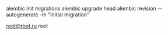 alembic init migrations
alembic upgrade head
alembic revision --autogenerate -m "Initial migration"

root@root.ru root